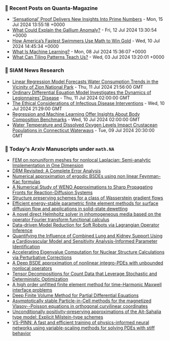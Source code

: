 ### 📝 Recent Posts on Quanta-Magazine
<!-- quanta starts -->
* <a href="https://www.quantamagazine.org/sensational-proof-delivers-new-insights-into-prime-numbers-20240715/">‘Sensational’ Proof Delivers New Insights Into Prime Numbers</a> - Mon, 15 Jul 2024 13:55:18 +0000
* <a href="https://www.quantamagazine.org/what-could-explain-the-gallium-anomaly-20240712/">What Could Explain the Gallium Anomaly?</a> - Fri, 12 Jul 2024 13:30:54 +0000
* <a href="https://www.quantamagazine.org/how-americas-fastest-swimmers-use-math-to-win-gold-20240710/">How America’s Fastest Swimmers Use Math to Win Gold</a> - Wed, 10 Jul 2024 14:45:34 +0000
* <a href="https://www.quantamagazine.org/what-is-machine-learning-20240708/">What Is Machine Learning?</a> - Mon, 08 Jul 2024 15:36:07 +0000
* <a href="https://www.quantamagazine.org/what-can-tiling-patterns-teach-us-20240703/">What Can Tiling Patterns Teach Us?</a> - Wed, 03 Jul 2024 13:20:01 +0000
<!-- quanta ends -->

### 📝 SIAM News Research
<!-- siam-news starts -->
* <a href="https://sinews.siam.org/Details-Page/linear-regression-model-forecasts-water-consumption-trends-in-the-vicinity-of-zion-national-park">Linear Regression Model Forecasts Water Consumption Trends in the Vicinity of Zion National Park</a> - Thu, 11 Jul 2024 21:56:00 GMT
* <a href="https://sinews.siam.org/Details-Page/ordinary-differential-equation-model-investigates-the-dynamics-of-legionnaires-disease">Ordinary Differential Equation Model Investigates the Dynamics of Legionnaires' Disease</a> - Thu, 11 Jul 2024 02:00:00 GMT
* <a href="https://sinews.siam.org/Details-Page/the-ethical-considerations-of-infectious-disease-interventions">The Ethical Considerations of Infectious Disease Interventions</a> - Wed, 10 Jul 2024 21:29:00 GMT
* <a href="https://sinews.siam.org/Details-Page/regression-and-machine-learning-offer-insights-about-body-composition-benchmarks">Regression and Machine Learning Offer Insights About Body Composition Benchmarks</a> - Wed, 10 Jul 2024 02:00:00 GMT
* <a href="https://sinews.siam.org/Details-Page/water-temperature-and-dissolved-oxygen-levels-impact-crustacean-populations-in-connecticut-waterways">Water Temperature and Dissolved Oxygen Levels Impact Crustacean Populations in Connecticut Waterways</a> - Tue, 09 Jul 2024 20:30:00 GMT
<!-- siam-news ends -->

### 📝 Today's Arxiv Manuscripts under ``math.NA``
<!-- arxiv-math-na starts -->
* <a href="https://arxiv.org/abs/2407.08988">FEM on nonuniform meshes for nonlocal Laplacian: Semi-analytic Implementation in One Dimension</a>
* <a href="https://arxiv.org/abs/2407.09032">DRM Revisited: A Complete Error Analysis</a>
* <a href="https://arxiv.org/abs/2407.09034">Numerical approximation of ergodic BSDEs using non linear Feynman-Kac formulas</a>
* <a href="https://arxiv.org/abs/2407.09393">A Numerical Study of WENO Approximations to Sharp Propagating Fronts for Reaction-Diffusion Systems</a>
* <a href="https://arxiv.org/abs/2407.09416">Structure preserving schemes for a class of Wasserstein gradient flows</a>
* <a href="https://arxiv.org/abs/2407.09418">Efficient energy-stable parametric finite element methods for surface diffusion flow and applications in solid-state dewetting</a>
* <a href="https://arxiv.org/abs/2407.09436">A novel direct Helmholtz solver in inhomogeneous media based on the operator Fourier transform functional calculus</a>
* <a href="https://arxiv.org/abs/2407.08840">Data-driven Model Reduction for Soft Robots via Lagrangian Operator Inference</a>
* <a href="https://arxiv.org/abs/2407.08871">Quantifying the Influence of Combined Lung and Kidney Support Using a Cardiovascular Model and Sensitivity Analysis-Informed Parameter Identification</a>
* <a href="https://arxiv.org/abs/2407.08901">Accelerating Eigenvalue Computation for Nuclear Structure Calculations via Perturbative Corrections</a>
* <a href="https://arxiv.org/abs/2407.09284">A Deep BSDE approximation of nonlinear integro-PDEs with unbounded nonlocal operators</a>
* <a href="https://arxiv.org/abs/2207.14341">Tensor Decompositions for Count Data that Leverage Stochastic and Deterministic Optimization</a>
* <a href="https://arxiv.org/abs/2301.08944">A high order unfitted finite element method for time-Harmonic Maxwell interface problems</a>
* <a href="https://arxiv.org/abs/2305.06863">Deep Finite Volume Method for Partial Differential Equations</a>
* <a href="https://arxiv.org/abs/2310.07331">Asymptotically stable Particle-in-Cell methods for the magnetized Vlasov--Poisson equations in orthogonal curvilinear coordinates</a>
* <a href="https://arxiv.org/abs/2403.16975">Unconditionally positivity-preserving approximations of the Ait-Sahalia type model: Explicit Milstein-type schemes</a>
* <a href="https://arxiv.org/abs/2406.06287">VS-PINN: A fast and efficient training of physics-informed neural networks using variable-scaling methods for solving PDEs with stiff behavior</a>
<!-- arxiv-math-na ends -->
